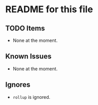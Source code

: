 # README for this file

## TODO Items
- None at the moment.

## Known Issues
- None at the moment.

## Ignores
- `rollup` is ignored.